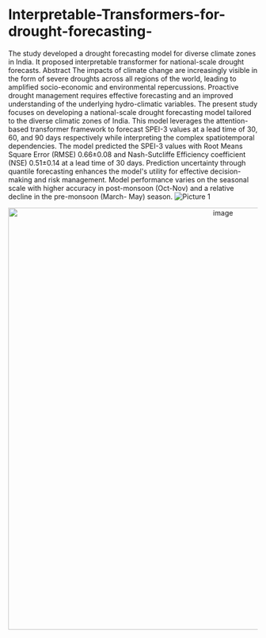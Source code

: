 # Interpretable-Transformers-for-drought-forecasting-
The study developed a drought forecasting model for diverse climate zones in India. It proposed interpretable transformer for national-scale drought forecasts.
Abstract
The impacts of climate change are increasingly visible in the form of severe droughts across all regions of the world, leading to amplified socio-economic and environmental repercussions. Proactive drought management requires effective forecasting and an improved understanding of the underlying hydro-climatic variables. The present study focuses on developing a national-scale drought forecasting model tailored to the diverse climatic zones of India. This model leverages the attention-based transformer framework to forecast SPEI-3 values at a lead time of 30, 60, and 90 days respectively while interpreting the complex spatiotemporal dependencies. The model predicted the SPEI-3 values with Root Means Square Error (RMSE) 0.66±0.08 and Nash-Sutcliffe Efficiency coefficient (NSE) 0.51±0.14 at a lead time of 30 days. Prediction uncertainty through quantile forecasting enhances the model's utility for effective decision-making and risk management. Model performance varies on the seasonal scale with higher accuracy in post-monsoon (Oct-Nov) and a relative decline in the pre-monsoon (March- May) season. 
![Picture 1](https://github.com/user-attachments/assets/d44ff062-b899-477c-9e1d-3f6e8aae4347)
<div style="text-align: center;">
    <img width="852" alt="image" src="https://github.com/user-attachments/assets/8bc5af6a-eee6-45c9-8394-aada3e2e1c21">
</div>

